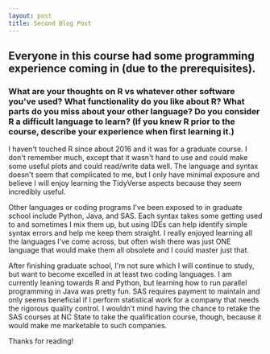 ```yaml
---
layout: post
title: Second Blog Post
---
```


## Everyone in this course had some programming experience coming in (due to the prerequisites).
### What are your thoughts on R vs whatever other software you've used?  What functionality do you like about R?  What parts do you miss about your other language?  Do you consider R a difficult language to learn? (If you knew R prior to the course, describe your experience when first learning it.)

I haven't touched R since about 2016 and it was for a graduate course. I don't remember much, except that it wasn't hard to use and could make some useful plots and could read/write data well. The language and syntax doesn't seem that complicated to me, but I only have minimal exposure and believe I will enjoy learning the TidyVerse aspects because they seem incredibly useful.

Other languages or coding programs I've been exposed to in graduate school include Python, Java, and SAS. Each syntax takes some getting used to and sometimes I mix them up, but using IDEs can help identify simple syntax errors and help me keep them straight. I really enjoyed learning all the languages I've come across, but often wish there was just ONE language that would make them all obsolete and I could master just that.

After finishing graduate school, I'm not sure which I will continue to study, but want to become excelled in at least two coding languages. I am currently leaning towards R and Python, but learning how to run parallel programming in Java was pretty fun. SAS requires payment to maintain and only seems beneficial if I perform statistical work for a company that needs the rigorous quality control. I wouldn't mind having the chance to retake the SAS courses at NC State to take the qualification course, though, because it would make me marketable to such companies.

Thanks for reading!
